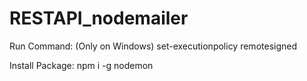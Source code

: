 # RESTAPI_nodemailer

Run Command: (Only on Windows)
set-executionpolicy remotesigned

Install Package:
npm i -g nodemon
